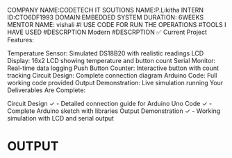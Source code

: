 COMPANY NAME:CODETECH IT SOUTIONS
NAME:P.Likitha
INTERN ID:CTO6DF1993
DOMAIN:EMBEDDED SYSTEM
DURATION: 6WEEKS
MENTOR NAME: vishali
#I USE CODE FOR RUN THE OPERATIONS #TOOLS I HAVE USED #DESCRPTION Modern
#DESCRPTION
✅ Current Project Features:

Temperature Sensor: Simulated DS18B20 with realistic readings
LCD Display: 16x2 LCD showing temperature and button count
Serial Monitor: Real-time data logging
Push Button Counter: Interactive button with count tracking
Circuit Design: Complete connection diagram
Arduino Code: Full working code provided
Output Demonstration: Live simulation running
Your Deliverables Are Complete:

Circuit Design ✓ - Detailed connection guide for Arduino Uno
Code ✓ - Complete Arduino sketch with libraries
Output Demonstration ✓ - Working simulation with LCD and serial output
# OUTPUT



